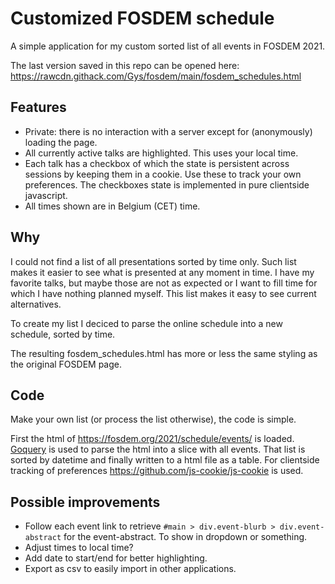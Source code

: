 # Customized FOSDEM schedule
A simple application for my custom sorted list of all events in FOSDEM 2021.

The last version saved in this repo can be opened here: https://rawcdn.githack.com/Gys/fosdem/main/fosdem_schedules.html

## Features
* Private: there is no interaction with a server except for (anonymously) loading the page.
* All currently active talks are highlighted. This uses your local time.
* Each talk has a checkbox of which the state is persistent across sessions by keeping them in a cookie. Use these to track your own preferences. The checkboxes state is implemented in pure clientside javascript. 
* All times shown are in Belgium (CET) time.

## Why
I could not find a list of all presentations sorted by time only. Such list makes it easier to see what is presented at any moment in time. I have my favorite talks, but maybe those are not as expected or I want to fill time for which I have nothing planned myself. This list makes it easy to see current alternatives.

To create my list I deciced to parse the online schedule into a new schedule, sorted by time.

The resulting fosdem_schedules.html has more or less the same styling as the original FOSDEM page.

## Code
Make your own list (or process the list otherwise), the code is simple.

First the html of https://fosdem.org/2021/schedule/events/ is loaded. [Goquery]("github.com/PuerkitoBio/goquery") is used to parse the html into a slice with all events. That list is sorted by datetime and finally written to a html file as a table. 
For clientside tracking of preferences https://github.com/js-cookie/js-cookie is used.
## Possible improvements

* Follow each event link to retrieve `#main > div.event-blurb > div.event-abstract` for the event-abstract. To show in dropdown or something.
* Adjust times to local time?
* Add date to start/end for better highlighting.
* Export as csv to easily import in other applications.

